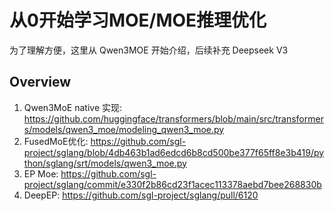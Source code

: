 
# 从0开始学习MOE/MOE推理优化

为了理解方便，这里从 Qwen3MOE 开始介绍，后续补充 Deepseek V3

## Overview

1. Qwen3MoE native 实现: https://github.com/huggingface/transformers/blob/main/src/transformers/models/qwen3_moe/modeling_qwen3_moe.py
2. FusedMoE优化: https://github.com/sgl-project/sglang/blob/4db463b1ad6edcd6b8cd500be377f65ff8e3b419/python/sglang/srt/models/qwen3_moe.py
3. EP Moe: https://github.com/sgl-project/sglang/commit/e330f2b86cd23f1acec113378aebd7bee268830b
4. DeepEP: https://github.com/sgl-project/sglang/pull/6120
